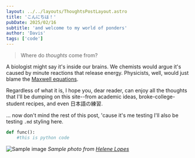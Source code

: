 ```yaml
---
layout: ../../layouts/ThoughtsPostLayout.astro
title: 'こんにちは！'
pubDate: 2025/02/16
subtitle: 'and welcome to my world of ponders'
author: 'Davis'
tags: ['code']
---
```


> Where do _thoughts_ come from?

A biologist might say it's inside our brains.
We chemists would argue it's caused by minute reactions that release energy.
Physicists, well, would just blame the [Maxwell equations](https://en.wikipedia.org/wiki/Maxwell%27s_equations). 

Regardless of what it is, I hope you, dear reader, can enjoy all the thoughts that I'll be dumping on this site--from academic ideas, broke-college-student recipes, and even 日本語の練習.

... now don't mind the rest of this post, 'cause it's me testing I'll also be testing `.md` styling here.

```py
def func():
    #this is python code
```

![Sample image](https://images.pexels.com/photos/1931367/pexels-photo-1931367.jpeg?auto=compress&cs=tinysrgb&w=1260&h=750&dpr=2 "cute cat :3")
_Sample photo from [Helene Lopes](https://www.pexels.com/photo/selective-focus-photography-of-bombay-cat-1931367/)_




